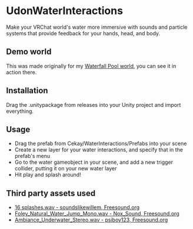 # UdonWaterInteractions

Make your VRChat world's water more immersive with sounds and particle systems that provide feedback for your hands, head, and body.

## Demo world

This was made originally for my [Waterfall Pool world](https://vrchat.com/home/launch?worldId=wrld_b2b5f60e-5162-490f-a7c5-a8fa46ea7dc5), you can see it in action there.

## Installation

Drag the .unitypackage from releases into your Unity project and import everything.

## Usage

- Drag the prefab from Cekay/WaterInteractions/Prefabs into your scene
- Create a new layer for your water interactions, and specify that in the prefab's menu
- Go to the water gameobject in your scene, and add a new trigger collider, putting it on your new water layer
- Hit play and splash around!

## Third party assets used

- [16 splashes.wav - soundslikewillem, Freesound.org](https://freesound.org/people/soundslikewillem/sounds/343748/)
- [Foley_Natural_Water_Jump_Mono.wav - Nox_Sound, Freesound.org](https://freesound.org/people/Nox_Sound/sounds/585744/)
- [Ambiance_Underwater_Stereo.wav - psiboy123, Freesound.org](https://freesound.org/people/psiboy123/sounds/448460/)
